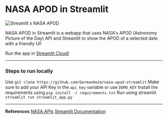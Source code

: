 # NASA APOD in Streamlit
![Streamlit x NASA APOD](https://i.imgur.com/GiPHrVq.png)

NASA APOD in Streamlit is a webapp that uses NASA's APOD (Astronomy Picture of the Day) API and Streamlit to show the APOD of a selected date with a friendly UI!

Run the app in [Streamlit Cloud!](https://share.streamlit.io/germanheim/nasa-apod-streamlit/main)

---
### Steps to run locally
Use `git clone https://github.com/GermanHeim/nasa-apod-streamlit`
Make sure to add your API Key in the `api_key` variable or use `DEMO_KEY`
Install the requirements using `pip install -r requirements.txt`
Run using streamlit  `streamlit run streamlit_app.py`

---
**References**
[NASA APIs](https://api.nasa.gov/)
[Streamlit Documentation](https://docs.streamlit.io/)
